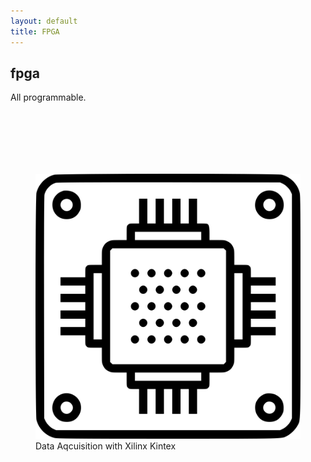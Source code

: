 ```yaml
---
layout: default
title: FPGA
---
```


## fpga

All programmable. 

<div style="position:relative; top:100px;">
<figure class="topic_fig">
<img class="topic_img" src="/assets/images/fpga.png">
<figcaption>Data Aqcuisition with Xilinx Kintex</figcaption>
</figure>
</div>
